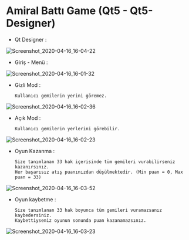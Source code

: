 # Amiral Battı Game (Qt5 - Qt5-Designer) 

* Qt Designer : 

![Screenshot_2020-04-16_16-04-22](https://user-images.githubusercontent.com/54184905/79459530-13dda380-7ffc-11ea-8e5b-9648c5383dad.png)

* Giriş - Menü :

![Screenshot_2020-04-16_16-01-32](https://user-images.githubusercontent.com/54184905/79459687-52735e00-7ffc-11ea-8f7d-94500bb98164.png)

* Gizli Mod :

      Kullanıcı gemilerin yerini göremez.
 
![Screenshot_2020-04-16_16-02-36](https://user-images.githubusercontent.com/54184905/79459857-9e260780-7ffc-11ea-904a-bfd50750fd49.png)
   
* Açık Mod :

      Kullanıcı gemilerin yerlerini görebilir.

![Screenshot_2020-04-16_16-02-23](https://user-images.githubusercontent.com/54184905/79459856-9cf4da80-7ffc-11ea-94ce-0e06cc6d9594.png)

* Oyun Kazanma :

      Size tanımlanan 33 hak içerisinde tüm gemileri vurabilirseniz kazanırsınız.
      Her başarısız atış puanınızdan düşülmektedir. (Min puan = 0, Max puan = 33)

![Screenshot_2020-04-16_16-03-52](https://user-images.githubusercontent.com/54184905/79460146-1260ab00-7ffd-11ea-8ce5-75112396d8dd.png)

* Oyun kaybetme : 
       
      Size tanımlanan 33 hak boyunca tüm gemileri vuramazsanız kaybedersiniz.
      Kaybettiyseniz oyunun sonunda puan kazanamazsınız. 
      
![Screenshot_2020-04-16_16-03-23](https://user-images.githubusercontent.com/54184905/79460141-11c81480-7ffd-11ea-9b37-b909702206be.png)


